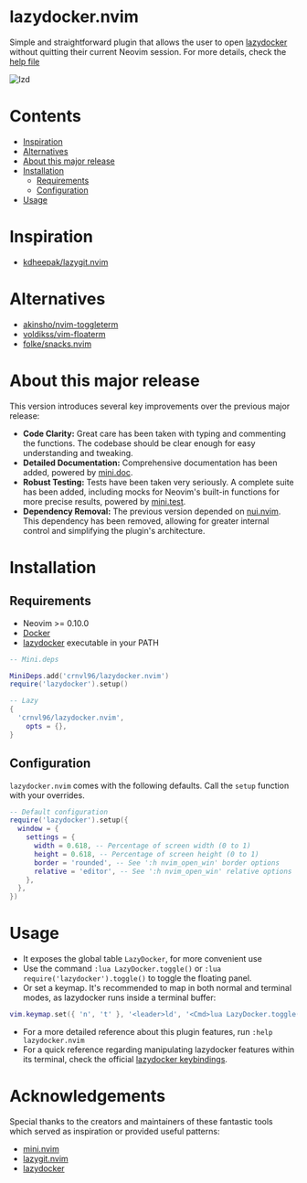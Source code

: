 # lazydocker.nvim

Simple and straightforward plugin that allows the user to open [lazydocker](https://github.com/jesseduffield/lazydocker) without quitting their current Neovim session.
For more details, check the [help file](https://github.com/crnvl96/lazydocker.nvim/blob/742dcab71cf9fbb0adcc57831fb9a0f46afa598f/doc/lazydocker.txt)

![lzd](https://github.com/user-attachments/assets/8676f912-ad53-4f96-8f04-8548ab1f0363)


# Contents

- [Inspiration](#inspiration)
- [Alternatives](#alternatives)
- [About this major release](#about-this-latest-major-release)
- [Installation](#installation)
  - [Requirements](#requirements)
  - [Configuration](#configuration)
- [Usage](#usage)

# Inspiration

- [kdheepak/lazygit.nvim](https://github.com/kdheepak/lazygit.nvim)

# Alternatives

- [akinsho/nvim-toggleterm](https://github.com/akinsho/nvim-toggleterm.lua#custom-terminals)
- [voldikss/vim-floaterm](https://github.com/voldikss/vim-floaterm)
- [folke/snacks.nvim](https://github.com/folke/snacks.nvim)

# About this major release

This version introduces several key improvements over the previous major release:

- **Code Clarity:** Great care has been taken with typing and commenting the functions. The codebase should be clear enough for easy understanding and tweaking.
- **Detailed Documentation:** Comprehensive documentation has been added, powered by [mini.doc](https://github.com/echasnovski/mini.nvim/blob/main/readmes/mini-doc.md).
- **Robust Testing:** Tests have been taken very seriously. A complete suite has been added, including mocks for Neovim's built-in functions for more precise results, powered by [mini.test](https://github.com/echasnovski/mini.nvim/blob/main/readmes/mini-test.md).
- **Dependency Removal:** The previous version depended on [nui.nvim](https://github.com/MunifTanjim/nui.nvim). This dependency has been removed, allowing for greater internal control and simplifying the plugin's architecture.

# Installation

## Requirements

- Neovim >= 0.10.0
- [Docker](https://docs.docker.com/)
- [lazydocker](https://github.com/jesseduffield/lazydocker) executable in your PATH

```lua
-- Mini.deps

MiniDeps.add('crnvl96/lazydocker.nvim')
require('lazydocker').setup()
```

```lua
-- Lazy
{
  'crnvl96/lazydocker.nvim',
    opts = {},
}
```

## Configuration

`lazydocker.nvim` comes with the following defaults. Call the `setup` function with your overrides.

```lua
-- Default configuration
require('lazydocker').setup({
  window = {
    settings = {
      width = 0.618, -- Percentage of screen width (0 to 1)
      height = 0.618, -- Percentage of screen height (0 to 1)
      border = 'rounded', -- See ':h nvim_open_win' border options
      relative = 'editor', -- See ':h nvim_open_win' relative options
    },
  },
})
```

# Usage

- It exposes the global table `LazyDocker`, for more convenient use
- Use the command `:lua LazyDocker.toggle()` or `:lua require('lazydocker').toggle()` to toggle the floating panel.
- Or set a keymap. It's recommended to map in both normal and terminal modes, as lazydocker runs inside a terminal buffer:

```lua
vim.keymap.set({ 'n', 't' }, '<leader>ld', '<Cmd>lua LazyDocker.toggle()<CR>')
```

- For a more detailed reference about this plugin features, run `:help lazydocker.nvim`
- For a quick reference regarding manipulating lazydocker features within its terminal, check the official [lazydocker keybindings](https://github.com/jesseduffield/lazydocker/blob/master/docs/keybindings/Keybindings_en.md).

# Acknowledgements

Special thanks to the creators and maintainers of these fantastic tools which served as inspiration or provided useful patterns:

- [mini.nvim](https://github.com/echasnovski/mini.nvim)
- [lazygit.nvim](https://github.com/kdheepak/lazygit.nvim)
- [lazydocker](https://github.com/jesseduffield/lazydocker)
